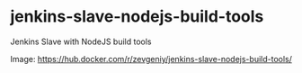 # jenkins-slave-nodejs-build-tools
Jenkins Slave with NodeJS build tools

Image: https://hub.docker.com/r/zevgeniy/jenkins-slave-nodejs-build-tools/
